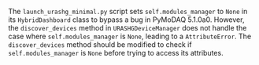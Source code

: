 The `launch_urashg_minimal.py` script sets `self.modules_manager` to `None` in its `HybridDashboard` class to bypass a bug in PyMoDAQ 5.1.0a0. However, the `discover_devices` method in `URASHGDeviceManager` does not handle the case where `self.modules_manager` is `None`, leading to a `AttributeError`. The `discover_devices` method should be modified to check if `self.modules_manager` is `None` before trying to access its attributes.